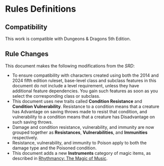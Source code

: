 # Rules Definitions

## Compatibility

This work is compatible with Dungeons & Dragons 5th Edition.

## Rule Changes

This document makes the following modifications from the _SRD_:

- To ensure compatibility with characters created using both the 2014 and 2024 fifth edition ruleset, base-level class and subclass features in this document do not include a level requirement, unless they have additional feature dependencies. You gain such features as soon as you select the corresponding class or subclass.
- This document uses new traits called **Condition Resistance** and **Condition Vulnerability**. Resistance to a condition means that a creature has Advantage on saving throws made to resist that condition, and vulnerability to a condition means that a creature has Disadvantage on such saving throws.
- Damage and condition resistance, vulnerability, and immunity are now grouped together as **Resistances**, **Vulnerabilities**, and **Immunities** respectively.
- Resistance, vulnerability, and immunity to Poison apply to both the damage type and the Poisoned condition.
- This document adds a new **Instruments** category of magic items, as described in [Rhythmancy: The Magic of Music](https://github.com/mpanighetti/dnd5e-rhythmancy/blob/main/ch-6-rhythmancy-magic-items.md#magic-item-category-instruments).
